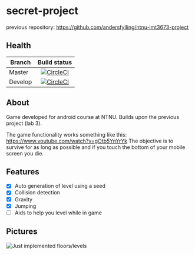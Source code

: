 # secret-project
previous repository: https://github.com/andersfylling/ntnu-imt3673-project

## Health
| Branch       | Build status  |
| ------------ |:-------------:|
| Master       | [![CircleCI](https://circleci.com/gh/andersfylling/secret-project/tree/master.svg?style=svg)](https://circleci.com/gh/andersfylling/secret-project/tree/master)    |
| Develop      | [![CircleCI](https://circleci.com/gh/andersfylling/secret-project/tree/develop.svg?style=svg)](https://circleci.com/gh/andersfylling/secret-project/tree/develop)   |



## About
Game developed for android course at NTNU. Builds upon the previous project (lab 3).

The game functionality works something like this: https://www.youtube.com/watch?v=gOtb5YnYrYk
The objective is to survive for as long as possible and if you touch the bottom of your
mobile screen you die.

## Features

- [x] Auto generation of level using a seed
- [x] Collision detection
- [x] Gravity
- [x] Jumping
- [ ] Aids to help you level while in game

## Pictures

![Just implemented floors/levels](https://i.imgur.com/ElGWEom.jpg)
